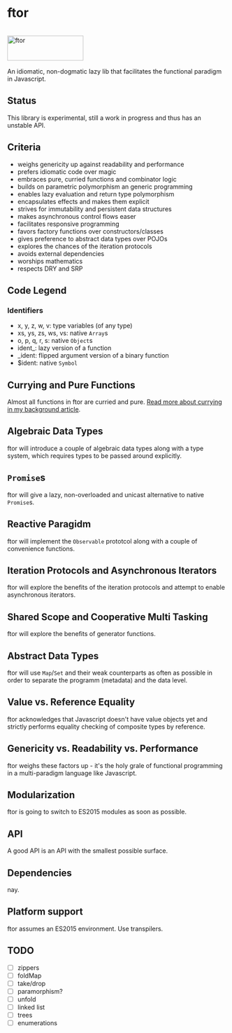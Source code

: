 ftor
====

<img src="http://kongware.net/i/ftor.png" width="174" height="57" vspace="16" alt="ftor"><br>
An idiomatic, non-dogmatic lazy lib that facilitates the functional paradigm in Javascript.

## Status

This library is experimental, still a work in progress and thus has an unstable API.

## Criteria

* weighs genericity up against readability and performance
* prefers idiomatic code over magic
* embraces pure, curried functions and combinator logic
* builds on parametric polymorphism an generic programming
* enables lazy evaluation and return type polymorphism
* encapsulates effects and makes them explicit
* strives for immutability and persistent data structures
* makes asynchronous control flows easer
* facilitates responsive programming
* favors factory functions over constructors/classes
* gives preference to abstract data types over POJOs
* explores the chances of the iteration protocols
* avoids external dependencies
* worships mathematics
* respects DRY and SRP

## Code Legend

### Identifiers

* x, y, z, w, v: type variables (of any type)
* xs, ys, zs, ws, vs: native `Array`s
* o, p, q, r, s: native `Object`s
* ident_: lazy version of a function
* _ident: flipped argument version of a binary function
* $ident: native `Symbol`

## Currying and Pure Functions

Almost all functions in ftor are curried and pure. <a href="http://kongware.net/currying-partial-application-javascript">Read more about currying in my background article</a>.

## Algebraic Data Types

ftor will introduce a couple of algebraic data types along with a type system, which requires types to be passed around explicitly.

## `Promise`s

ftor will give a lazy, non-overloaded and unicast alternative to native `Promise`s.

## Reactive Paragidm

ftor will implement the `Observable` prototcol along with a couple of convenience functions.

## Iteration Protocols and Asynchronous Iterators

ftor will explore the benefits of the iteration protocols and attempt to enable asynchronous iterators.

## Shared Scope and Cooperative Multi Tasking

ftor will explore the benefits of generator functions.

## Abstract Data Types

ftor will use `Map`/`Set` and their weak counterparts as often as possible in order to separate the programm (metadata) and the data level.

## Value vs. Reference Equality

ftor acknowledges that Javascript doesn't have value objects yet and strictly performs equality checking of composite types by reference.

## Genericity vs. Readability vs. Performance

ftor weighs these factors up - it's the holy grale of functional programming in a multi-paradigm language like Javascript.

## Modularization

ftor is going to switch to ES2015 modules as soon as possible.

## API

A good API is an API with the smallest possible surface.

## Dependencies

nay.

## Platform support

ftor assumes an ES2015 environment. Use transpilers.

## TODO

 - [ ] zippers
 - [ ] foldMap
 - [ ] take/drop
 - [ ] paramorphism?
 - [ ] unfold
 - [ ] linked list
 - [ ] trees
 - [ ] enumerations